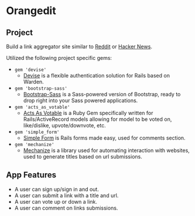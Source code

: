 Orangedit
===================

Project
-------------------
Build a link aggregator site similar to [Reddit](http://www.reddit.com/) or [Hacker News](https://news.ycombinator.com/).

Utilized the following project specific gems:
- `gem 'devise'`
  - [Devise](https://github.com/plataformatec/devise) is a flexible authentication solution for Rails based on Warden.
- `gem 'bootstrap-sass'`
  - [Bootstrap-Sass](https://github.com/twbs/bootstrap-sass) is a Sass-powered version of Bootstrap, ready to drop right into your Sass powered applications.
- `gem 'acts_as_votable'`
  - [Acts As Votable](https://github.com/ryanto/acts_as_votable) is a Ruby Gem specifically written for Rails/ActiveRecord models allowing for model to be voted on, like/dislike, upvote/downvote, etc.
- `gem 'simple_form'`
  - [Simple Form](https://github.com/plataformatec/simple_form) is Rails forms made easy, used for comments section.
- `gem 'mechanize'`
  - [Mechanize](https://github.com/sparklemotion/mechanize) is a library used for automating interaction with websites, used to generate titles based on url submissions.

App Features
-------------------
- A user can sign up/sign in and out.
- A user can submit a link with a title and url.
- A user can vote up or down a link.
- A user can comment on links submissions.

